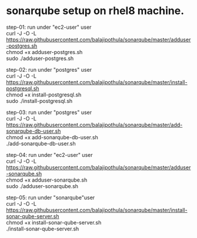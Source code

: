 # sonarqube setup on rhel8 machine.

step-01: run under "ec2-user" user  
curl -J -O -L https://raw.githubusercontent.com/balajipothula/sonarqube/master/adduser-postgres.sh  
chmod +x adduser-postgres.sh  
sudo ./adduser-postgres.sh  

step-02: run under "postgres" user  
curl -J -O -L https://raw.githubusercontent.com/balajipothula/sonarqube/master/install-postgresql.sh  
chmod +x install-postgresql.sh  
sudo ./install-postgresql.sh  

step-03: run under "postgres" user  
curl -J -O -L https://raw.githubusercontent.com/balajipothula/sonarqube/master/add-sonarqube-db-user.sh  
chmod +x add-sonarqube-db-user.sh  
./add-sonarqube-db-user.sh  

step-04: run under "ec2-user" user  
curl -J -O -L https://raw.githubusercontent.com/balajipothula/sonarqube/master/adduser-sonarqube.sh  
chmod +x adduser-sonarqube.sh  
sudo ./adduser-sonarqube.sh  

step-05: run under "sonarqube"user  
curl -J -O -L https://raw.githubusercontent.com/balajipothula/sonarqube/master/install-sonar-qube-server.sh  
chmod +x install-sonar-qube-server.sh  
./install-sonar-qube-server.sh  
